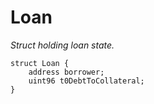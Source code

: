 # Loan
*Struct holding loan state.*


```solidity
struct Loan {
    address borrower;
    uint96 t0DebtToCollateral;
}
```

